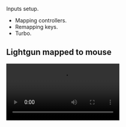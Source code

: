 Inputs setup.

* Mapping controllers.
* Remapping keys.
* Turbo.

## Lightgun mapped to mouse
![type:video](videos/mouse-lightgun.mp4)
